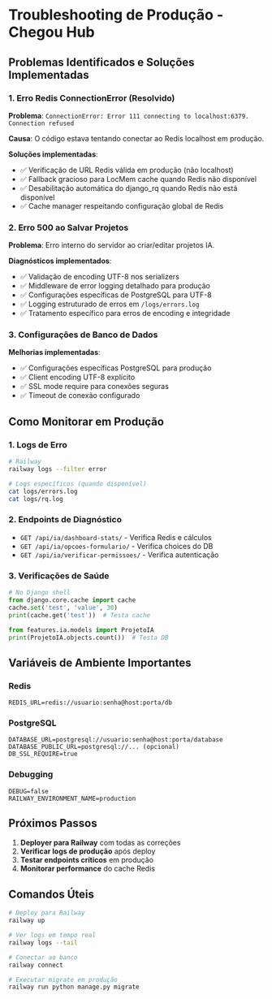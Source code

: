 # Troubleshooting de Produção - Chegou Hub

## Problemas Identificados e Soluções Implementadas

### 1. Erro Redis ConnectionError (Resolvido)
**Problema**: `ConnectionError: Error 111 connecting to localhost:6379. Connection refused`

**Causa**: O código estava tentando conectar ao Redis localhost em produção.

**Soluções implementadas**:
- ✅ Verificação de URL Redis válida em produção (não localhost)
- ✅ Fallback gracioso para LocMem cache quando Redis não disponível
- ✅ Desabilitação automática do django_rq quando Redis não está disponível
- ✅ Cache manager respeitando configuração global de Redis

### 2. Erro 500 ao Salvar Projetos
**Problema**: Erro interno do servidor ao criar/editar projetos IA.

**Diagnósticos implementados**:
- ✅ Validação de encoding UTF-8 nos serializers
- ✅ Middleware de error logging detalhado para produção
- ✅ Configurações específicas de PostgreSQL para UTF-8
- ✅ Logging estruturado de erros em `/logs/errors.log`
- ✅ Tratamento específico para erros de encoding e integridade

### 3. Configurações de Banco de Dados
**Melhorias implementadas**:
- ✅ Configurações específicas PostgreSQL para produção
- ✅ Client encoding UTF-8 explícito
- ✅ SSL mode require para conexões seguras
- ✅ Timeout de conexão configurado

## Como Monitorar em Produção

### 1. Logs de Erro
```bash
# Railway
railway logs --filter error

# Logs específicos (quando disponível)
cat logs/errors.log
cat logs/rq.log
```

### 2. Endpoints de Diagnóstico
- `GET /api/ia/dashboard-stats/` - Verifica Redis e cálculos
- `GET /api/ia/opcoes-formulario/` - Verifica choices do DB
- `GET /api/ia/verificar-permissoes/` - Verifica autenticação

### 3. Verificações de Saúde
```python
# No Django shell
from django.core.cache import cache
cache.set('test', 'value', 30)
print(cache.get('test'))  # Testa cache

from features.ia.models import ProjetoIA
print(ProjetoIA.objects.count())  # Testa DB
```

## Variáveis de Ambiente Importantes

### Redis
```
REDIS_URL=redis://usuario:senha@host:porta/db
```

### PostgreSQL
```
DATABASE_URL=postgresql://usuario:senha@host:porta/database
DATABASE_PUBLIC_URL=postgresql://... (opcional)
DB_SSL_REQUIRE=true
```

### Debugging
```
DEBUG=false
RAILWAY_ENVIRONMENT_NAME=production
```

## Próximos Passos

1. **Deployer para Railway** com todas as correções
2. **Verificar logs de produção** após deploy
3. **Testar endpoints críticos** em produção
4. **Monitorar performance** do cache Redis

## Comandos Úteis

```bash
# Deploy para Railway
railway up

# Ver logs em tempo real
railway logs --tail

# Conectar ao banco
railway connect

# Executar migrate em produção
railway run python manage.py migrate
```